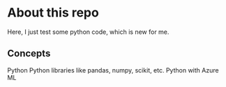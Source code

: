 # About this repo

Here, I just test some python code, which is new for me.

## Concepts

Python
Python libraries like pandas, numpy, scikit, etc.
Python with Azure ML 
